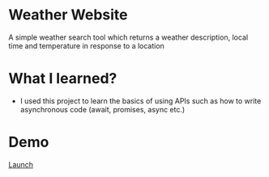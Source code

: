 # Weather Website
A simple weather search tool which returns a weather description, local time and temperature in response to a location

# What I learned?
* I used this project to learn the basics of using APIs such as how to write asynchronous code (await, promises, async etc.)

# Demo
[Launch](https://kayani-weather-application.herokuapp.com/)

